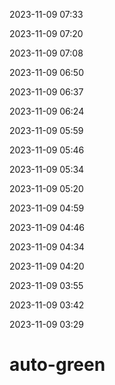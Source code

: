 2023-11-09 07:33


2023-11-09 07:20


2023-11-09 07:08


2023-11-09 06:50


2023-11-09 06:37


2023-11-09 06:24


2023-11-09 05:59


2023-11-09 05:46


2023-11-09 05:34


2023-11-09 05:20


2023-11-09 04:59


2023-11-09 04:46


2023-11-09 04:34


2023-11-09 04:20


2023-11-09 03:55


2023-11-09 03:42


2023-11-09 03:29


# auto-green
